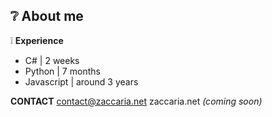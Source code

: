 
 ## :grey_question: About me

:grey_exclamation: **Experience**
- C# | 2 weeks
- Python | 7 months
- Javascript | around 3 years


**CONTACT**
contact@zaccaria.net
zaccaria.net _(coming soon)_
